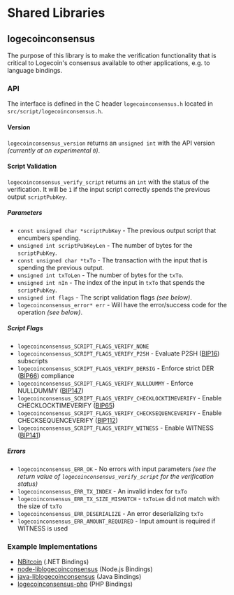 Shared Libraries
================

## logecoinconsensus

The purpose of this library is to make the verification functionality that is critical to Logecoin's consensus available to other applications, e.g. to language bindings.

### API

The interface is defined in the C header `logecoinconsensus.h` located in  `src/script/logecoinconsensus.h`.

#### Version

`logecoinconsensus_version` returns an `unsigned int` with the API version *(currently at an experimental `0`)*.

#### Script Validation

`logecoinconsensus_verify_script` returns an `int` with the status of the verification. It will be `1` if the input script correctly spends the previous output `scriptPubKey`.

##### Parameters
- `const unsigned char *scriptPubKey` - The previous output script that encumbers spending.
- `unsigned int scriptPubKeyLen` - The number of bytes for the `scriptPubKey`.
- `const unsigned char *txTo` - The transaction with the input that is spending the previous output.
- `unsigned int txToLen` - The number of bytes for the `txTo`.
- `unsigned int nIn` - The index of the input in `txTo` that spends the `scriptPubKey`.
- `unsigned int flags` - The script validation flags *(see below)*.
- `logecoinconsensus_error* err` - Will have the error/success code for the operation *(see below)*.

##### Script Flags
- `logecoinconsensus_SCRIPT_FLAGS_VERIFY_NONE`
- `logecoinconsensus_SCRIPT_FLAGS_VERIFY_P2SH` - Evaluate P2SH ([BIP16](https://github.com/bitcoin/bips/blob/master/bip-0016.mediawiki)) subscripts
- `logecoinconsensus_SCRIPT_FLAGS_VERIFY_DERSIG` - Enforce strict DER ([BIP66](https://github.com/bitcoin/bips/blob/master/bip-0066.mediawiki)) compliance
- `logecoinconsensus_SCRIPT_FLAGS_VERIFY_NULLDUMMY` - Enforce NULLDUMMY ([BIP147](https://github.com/bitcoin/bips/blob/master/bip-0147.mediawiki))
- `logecoinconsensus_SCRIPT_FLAGS_VERIFY_CHECKLOCKTIMEVERIFY` - Enable CHECKLOCKTIMEVERIFY ([BIP65](https://github.com/bitcoin/bips/blob/master/bip-0065.mediawiki))
- `logecoinconsensus_SCRIPT_FLAGS_VERIFY_CHECKSEQUENCEVERIFY` - Enable CHECKSEQUENCEVERIFY ([BIP112](https://github.com/bitcoin/bips/blob/master/bip-0112.mediawiki))
- `logecoinconsensus_SCRIPT_FLAGS_VERIFY_WITNESS` - Enable WITNESS ([BIP141](https://github.com/bitcoin/bips/blob/master/bip-0141.mediawiki))

##### Errors
- `logecoinconsensus_ERR_OK` - No errors with input parameters *(see the return value of `logecoinconsensus_verify_script` for the verification status)*
- `logecoinconsensus_ERR_TX_INDEX` - An invalid index for `txTo`
- `logecoinconsensus_ERR_TX_SIZE_MISMATCH` - `txToLen` did not match with the size of `txTo`
- `logecoinconsensus_ERR_DESERIALIZE` - An error deserializing `txTo`
- `logecoinconsensus_ERR_AMOUNT_REQUIRED` - Input amount is required if WITNESS is used

### Example Implementations
- [NBitcoin](https://github.com/NicolasDorier/NBitcoin/blob/master/NBitcoin/Script.cs#L814) (.NET Bindings)
- [node-liblogecoinconsensus](https://github.com/bitpay/node-liblogecoinconsensus) (Node.js Bindings)
- [java-liblogecoinconsensus](https://github.com/dexX7/java-liblogecoinconsensus) (Java Bindings)
- [logecoinconsensus-php](https://github.com/Bit-Wasp/logecoinconsensus-php) (PHP Bindings)
